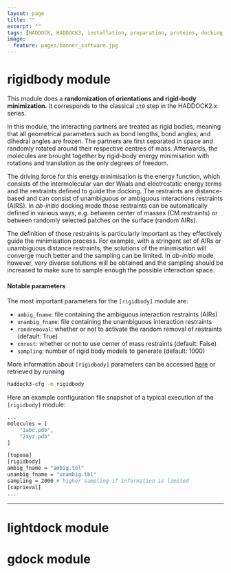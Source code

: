 ```yaml
---
layout: page
title: ""
excerpt: ""
tags: [HADDOCK, HADDOCK3, installation, preparation, proteins, docking, analysis, workflows, manual, usage]
image:
  feature: pages/banner_software.jpg
---
```


# rigidbody module

This module does a **randomization of orientations and rigid-body
minimization.** It corresponds to the classical ``it0`` step in the HADDOCK2.x
series.

In this module, the interacting partners are treated as rigid bodies, meaning
that all geometrical parameters such as bond lengths, bond angles, and dihedral
angles are frozen. The partners are first separated in space and randomly
rotated around their respective centres of mass. Afterwards, the molecules are
brought together by rigid-body energy minimisation with rotations and
translation as the only degrees of freedom.

The driving force for this energy minimisation is the energy function, which
consists of the intermolecular van der Waals and electrostatic energy terms and
the restraints defined to guide the docking. The restraints are distance-based
and can consist of unambiguous or ambiguous interactions restraints (AIRS). In
*ab-initio* docking mode those restraints can be automatically defined in
various ways; e.g. between center of masses (CM restraints) or between randomly
selected patches on the surface (random AIRs).

The definition of those restraints is particularly important as they effectively
guide the minimisation process. For example, with a stringent set of AIRs or
unambiguous distance restraints, the solutions of the minimisation will converge
much better and the sampling can be limited. In *ab-initio* mode, however, very
diverse solutions will be obtained and the sampling should be increased to make
sure to sample enough the possible interaction space.


#### Notable parameters

The most important parameters for the ``[rigidbody]`` module are:

- `ambig_fname`: file containing the ambiguous interaction restraints (AIRs)
- `unambig_fname`: file containing the unambiguous interaction restraints
- `randremoval`: whether or not to activate the random removal of restraints (default: True)
- `cmrest`: whether or not to use center of mass restraints (default: False)
- `sampling`: number of rigid body models to generate (default: 1000)

More information about ``[rigidbody]`` parameters can be accessed [here](bonvinlab.org/haddock3/modules/sampling/haddock.modules.sampling.rigidbody.html#default-parameters) or retrieved by running
```bash
haddock3-cfg -m rigidbody
```

Here an example configuration file snapshot of a typical execution of the
``[rigidbody]`` module:

```bash
...
molecules = [
    "1abc.pdb",
    "2xyz.pdb"
]

[topoaa]
[rigidbody]
ambig_fname = "ambig.tbl"
unambig_fname = "unambig.tbl"
sampling = 2000 # higher sampling if information is limited
[caprieval]
...
```
<hr>

# lightdock module

# gdock module
